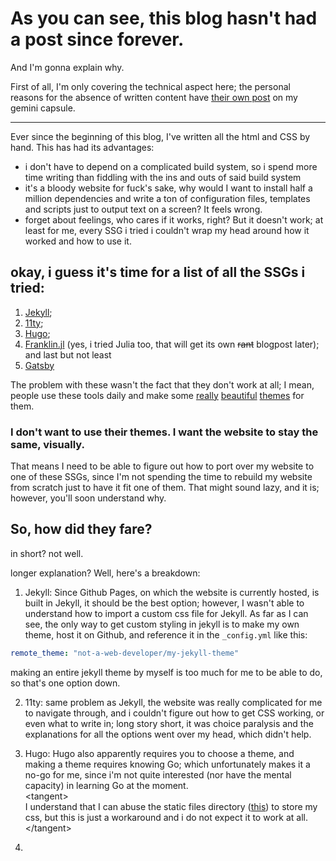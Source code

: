 # As you can see, this blog hasn't had a post since forever.

And I'm gonna explain why.

First of all, I'm only covering the technical aspect here; the personal reasons for the absence of written content have [their own post](//not-a-web-developer.srht.site/2022/June/writing.gmi) on my gemini capsule.

---

Ever since the beginning of this blog, I've written all the html and CSS by hand. This has had its advantages:
- i don't have to depend on a complicated build system, so i spend more time writing than fiddling with the ins and outs of said build system
- it's a bloody website for fuck's sake, why would I want to install half a million dependencies and write a ton of configuration files, templates and scripts just to output text on a screen? It feels wrong.
- forget about feelings, who cares if it works, right? But it doesn't work; at least for me, every SSG i tried i couldn't wrap my head around how it worked and how to use it.

## okay, i guess it's time for a list of all the SSGs i tried:

1. [Jekyll](http://jekyllrb.com/);
2. [11ty](https://www.11ty.dev/);
3. [Hugo](https://gohugo.io/);
4. [Franklin.jl](https://franklinjl.org/) (yes, i tried Julia too, that will get its own ~~rant~~ blogpost later); and last but not least
5. [Gatsby](https://www.gatsbyjs.com/)

The problem with these wasn't the fact that they don't work at all; I mean, people use these tools daily and make some [really](https://github.com/jeffreytse/jekyll-theme-yat/) [beautiful](https://github.com/yinkakun/eleventy-duo) [themes](https://themes.gohugo.io/themes/hermit/) for them.

### I don't want to use their themes. I want the website to stay the same, visually.

That means I need to be able to figure out how to port over my website to one of these SSGs, since I'm not spending the time to rebuild my website from scratch just to have it fit one of them. That might sound lazy, and it is; however, you'll soon understand why.

## So, how did they fare?

in short? not well.

longer explanation? Well, here's a breakdown:

1. Jekyll: Since Github Pages, on which the website is currently hosted, is built in Jekyll, it should be the best option; however, I wasn't able to understand how to import a custom css file for Jekyll. As far as I can see, the only way to get custom styling in jekyll is to make my own theme, host it on Github, and reference it in the `_config.yml` like this:
```yaml
remote_theme: "not-a-web-developer/my-jekyll-theme"
```
making an entire jekyll theme by myself is too much for me to be able to do, so that's one option down.

2. 11ty: same problem as Jekyll, the website was really complicated for me to navigate through, and i couldn't figure out how to get CSS working, or even what to write in; long story short, it was choice paralysis and the explanations for all the options went over my head, which didn't help.

3. Hugo: Hugo also apparently requires you to choose a theme, and making a theme requires knowing Go; which unfortunately makes it a no-go for me, since i'm not quite interested (nor have the mental capacity) in learning Go at the moment. <br>
\<tangent\><br>
I understand that I can abuse the static files directory ([this](https://gohugo.io/content-management/static-files/)) to store my css, but this is just a workaround and i do not expect it to work at all.<br>
\</tangent\>

4. 
